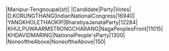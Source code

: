  
|Manipur-Tengnoupal(st)|
|Candidate|Party|Votes|
|D.KORUNGTHANG|IndianNationalCongress|16940|
|YANGKHOLETHAOKIP|BharatiyaJanataParty|12284|
|KHULPUWAARMSTRONGCHARANG|NagaPeoplesFront|11015|
|KHDAVIDMARING|NationalPeople'sParty|1300|
|NoneoftheAbove|NoneoftheAbove|150|

